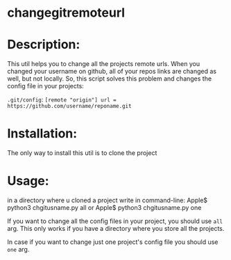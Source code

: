 # changegitremoteurl
# Description: 
This util helps you to change all the projects remote urls. When you changed your username on github, all of your repos links are changed as well, but not locally. So, this script solves this problem and changes the config file in your projects:

`.git/config`:
      ```[remote "origin"]
  	url = https://github.com/username/reponame.git```
  
# Installation:
  The only way to install this util is to clone the project
  
# Usage:
in a directory where u cloned a project write in command-line:
    Apple$ python3 chgitusname.py all
or
    Apple$ python3 chgitusname.py one
    
  If you want to change all the config files in your project, you should use `all` arg. This only works if you have a directory where you store all the projects.
  
  In case if you want to change just one project's config file you should use `one` arg.
